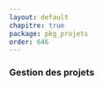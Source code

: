```yaml
---
layout: default
chapitre: true
package: pkg_projets
order: 646
---
```

### Gestion des projets

<!-- TODO backend-3 : pkg_projets - Gestion des projets -->